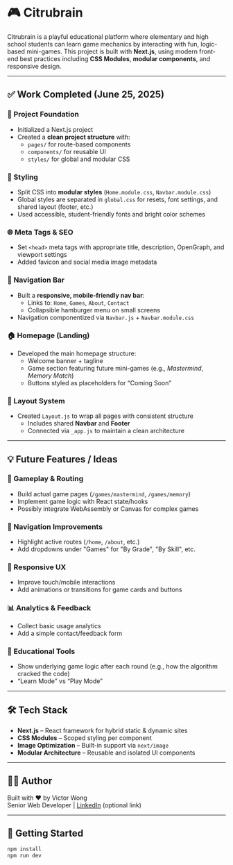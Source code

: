 # 🎮 Citrubrain

Citrubrain is a playful educational platform where elementary and high school students can learn game mechanics by interacting with fun, logic-based mini-games. This project is built with **Next.js**, using modern front-end best practices including **CSS Modules**, **modular components**, and responsive design.

---

## ✅ Work Completed (June 25, 2025)

### 🧠 Project Foundation
- Initialized a Next.js project
- Created a **clean project structure** with:
  - `pages/` for route-based components
  - `components/` for reusable UI
  - `styles/` for global and modular CSS

### 🎨 Styling
- Split CSS into **modular styles** (`Home.module.css`, `Navbar.module.css`)
- Global styles are separated in `global.css` for resets, font settings, and shared layout (footer, etc.)
- Used accessible, student-friendly fonts and bright color schemes

### 🌐 Meta Tags & SEO
- Set `<head>` meta tags with appropriate title, description, OpenGraph, and viewport settings
- Added favicon and social media image metadata

### 🧭 Navigation Bar
- Built a **responsive, mobile-friendly nav bar**:
  - Links to: `Home`, `Games`, `About`, `Contact`
  - Collapsible hamburger menu on small screens
- Navigation componentized via `Navbar.js` + `Navbar.module.css`

### 🏠 Homepage (Landing)
- Developed the main homepage structure:
  - Welcome banner + tagline
  - Game section featuring future mini-games (e.g., *Mastermind*, *Memory Match*)
  - Buttons styled as placeholders for “Coming Soon”

### 🧱 Layout System
- Created `Layout.js` to wrap all pages with consistent structure
  - Includes shared **Navbar** and **Footer**
  - Connected via `_app.js` to maintain a clean architecture

---

## 💡 Future Features / Ideas

### 🚧 Gameplay & Routing
- Build actual game pages (`/games/mastermind`, `/games/memory`)
- Implement game logic with React state/hooks
- Possibly integrate WebAssembly or Canvas for complex games

### 🧩 Navigation Improvements
- Highlight active routes (`/home`, `/about`, etc.)
- Add dropdowns under "Games" for "By Grade", "By Skill", etc.

### 📱 Responsive UX
- Improve touch/mobile interactions
- Add animations or transitions for game cards and buttons

### 📊 Analytics & Feedback
- Collect basic usage analytics
- Add a simple contact/feedback form

### 🧠 Educational Tools
- Show underlying game logic after each round (e.g., how the algorithm cracked the code)
- “Learn Mode” vs “Play Mode”

---

## 🛠 Tech Stack

- **Next.js** – React framework for hybrid static & dynamic sites
- **CSS Modules** – Scoped styling per component
- **Image Optimization** – Built-in support via `next/image`
- **Modular Architecture** – Reusable and isolated UI components

---

## 👨‍💻 Author

Built with ❤️ by Victor Wong  
Senior Web Developer | [LinkedIn](https://linkedin.com/in/victor-wong) (optional link)

---

## 📁 Getting Started

```bash
npm install
npm run dev
